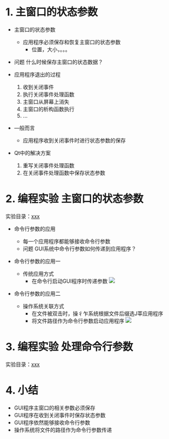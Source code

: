# 1. 主窗口的状态参数
- 主窗口的状态参数
    - 应用程序必须保存和恢复主窗口的状态参数
        - 位置，大小，。。。

- 问题
    什么时候保存主窗口的状态数据？

- 应用程序退出的过程
    1. 收到关闭事件
    2. 执行关闭事件处理函数
    3. 主窗口从屏幕上消失
    4. 主窗口的析构函数执行
    5. ...

- —般而言
    - 应用程序收到关闭事件时进行状态参数的保存
- Qt中的解决方案
    1. 重写关闭事件处理函数
    2. 在关闭事件处理函数中保存状态参数

# 2. 编程实验 主窗口的状态参数
实验目录：[xxx](vx_attachments\xxx)

- 命令行参数的应用
    - 每一个应用程序都能够接收命令行参数
    - 问题
        GUI系统中命令行参数如何传递到应用程序？

- 命令行参数的应用一
    - 传统应用方式
        - 在命令行启动GUI程序时传递参数
        ![](vx_images/.png)

- 命令行参数的应用二
    - 操作系统关联方式
        - 在文件被双击时，操彳乍系统根据文件后缀选J莘应用程序
        - 将文件路径作为命令行参数启动应用程序
        ![](vx_images/.png)

# 3. 编程实验 处理命令行参数
实验目录：[xxx](vx_attachments\xxx)

# 4. 小结
- GUI程序主窗口的相关参数必须保存
- GUI程序在收到关闭事件时保存状态参数
- GUI程序依然能够接收命令行参数
- 操作系统将文件的路径作为命令行参数传递
